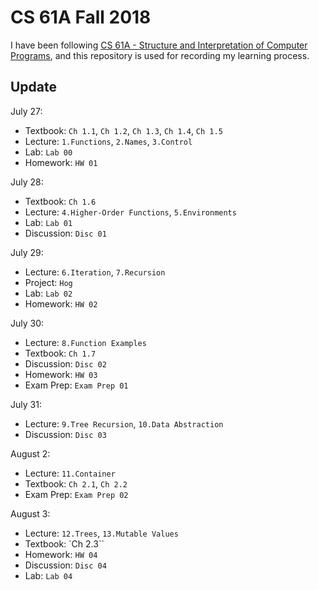 # CS 61A Fall 2018

I have been following [CS 61A - Structure and Interpretation of Computer Programs](https://inst.eecs.berkeley.edu/~cs61a/fa18/), and this repository is used for recording my learning process.

## Update
July 27:
- Textbook: `Ch 1.1`, `Ch 1.2`, `Ch 1.3`, `Ch 1.4`, `Ch 1.5`
- Lecture: `1.Functions`, `2.Names`, `3.Control`
- Lab: `Lab 00`
- Homework: `HW 01`

July 28:
- Textbook: `Ch 1.6`
- Lecture: `4.Higher-Order Functions`, `5.Environments`
- Lab: `Lab 01`
- Discussion: `Disc 01`

July 29:
- Lecture: `6.Iteration`, `7.Recursion`
- Project: `Hog`
- Lab: `Lab 02`
- Homework: `HW 02`

July 30:
- Lecture: `8.Function Examples`
- Textbook: `Ch 1.7`
- Discussion: `Disc 02`
- Homework: `HW 03`
- Exam Prep: `Exam Prep 01`

July 31:
- Lecture: `9.Tree Recursion`, `10.Data Abstraction`
- Discussion: `Disc 03`

August 2:
- Lecture: `11.Container`
- Textbook: `Ch 2.1`, `Ch 2.2`
- Exam Prep: `Exam Prep 02`

August 3:
- Lecture: `12.Trees`, `13.Mutable Values`
- Textbook: `Ch 2.3``
- Homework: `HW 04`
- Discussion: `Disc 04`
- Lab: `Lab 04`
